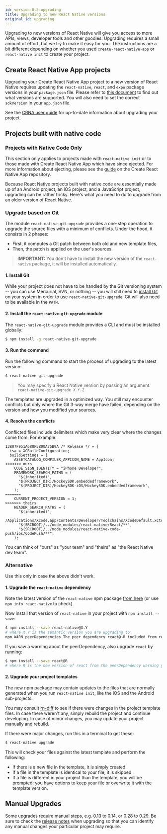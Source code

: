 ```yaml
---
id: version-0.5-upgrading
title: Upgrading to new React Native versions
original_id: upgrading
---
```


Upgrading to new versions of React Native will give you access to more APIs, views, developer tools and other goodies. Upgrading requires a small amount of effort, but we try to make it easy for you. The instructions are a bit different depending on whether you used `create-react-native-app` or `react-native init` to create your project.

## Create React Native App projects

Upgrading your Create React Native App project to a new version of React Native requires updating the `react-native`, `react`, and `expo` package versions in your `package.json` file. Please refer to [this document](https://github.com/react-community/create-react-native-app/blob/master/VERSIONS.md) to find out what versions are supported. You will also need to set the correct `sdkVersion` in your `app.json` file.

See the [CRNA user guide](https://github.com/react-community/create-react-native-app/blob/master/react-native-scripts/template/README.md#updating-to-new-releases) for up-to-date information about upgrading your project.

## Projects built with native code

<div class="banner-crna-ejected">
  <h3>Projects with Native Code Only</h3>
  <p>
    This section only applies to projects made with <code>react-native init</code> or to those made with Create React Native App which have since ejected. For more information about ejecting, please see the <a href="https://github.com/react-community/create-react-native-app/blob/master/EJECTING.md" target="_blank">guide</a> on the Create React Native App repository.
  </p>
</div>

Because React Native projects built with native code are essentially made up of an Android project, an iOS project, and a JavaScript project, upgrading can be rather tricky. Here's what you need to do to upgrade from an older version of React Native.

### Upgrade based on Git

The module `react-native-git-upgrade` provides a one-step operation to upgrade the source files with a minimum of conflicts. Under the hood, it consists in 2 phases:

* First, it computes a Git patch between both old and new template files,
* Then, the patch is applied on the user's sources.

> **IMPORTANT:** You don't have to install the new version of the `react-native` package, it will be installed automatically.

#### 1. Install Git

While your project does not have to be handled by the Git versioning system -- you can use Mercurial, SVN, or nothing -- you will still need to [install Git](https://git-scm.com/downloads) on your system in order to use `react-native-git-upgrade`. Git will also need to be available in the `PATH`.

#### 2. Install the `react-native-git-upgrade` module

The `react-native-git-upgrade` module provides a CLI and must be installed globally:

```sh
$ npm install -g react-native-git-upgrade
```

#### 3. Run the command

Run the following command to start the process of upgrading to the latest version:

```sh
$ react-native-git-upgrade
```

> You may specify a React Native version by passing an argument: `react-native-git-upgrade X.Y.Z`

The templates are upgraded in a optimized way. You still may encounter conflicts but only where the Git 3-way merge have failed, depending on the version and how you modified your sources.

#### 4. Resolve the conflicts

Conflicted files include delimiters which make very clear where the changes come from. For example:

```
13B07F951A680F5B00A75B9A /* Release */ = {
  isa = XCBuildConfiguration;
  buildSettings = {
    ASSETCATALOG_COMPILER_APPICON_NAME = AppIcon;
<<<<<<< ours
    CODE_SIGN_IDENTITY = "iPhone Developer";
    FRAMEWORK_SEARCH_PATHS = (
      "$(inherited)",
      "$(PROJECT_DIR)/HockeySDK.embeddedframework",
      "$(PROJECT_DIR)/HockeySDK-iOS/HockeySDK.embeddedframework",
    );
=======
    CURRENT_PROJECT_VERSION = 1;
>>>>>>> theirs
    HEADER_SEARCH_PATHS = (
      "$(inherited)",
      /Applications/Xcode.app/Contents/Developer/Toolchains/XcodeDefault.xctoolchain/usr/include,
      "$(SRCROOT)/../node_modules/react-native/React/**",
      "$(SRCROOT)/../node_modules/react-native-code-push/ios/CodePush/**",
    );
```

You can think of "ours" as "your team" and "theirs" as "the React Native dev team".

### Alternative

Use this only in case the above didn't work.

#### 1. Upgrade the `react-native` dependency

Note the latest version of the `react-native` npm package [from here](https://www.npmjs.com/package/react-native) (or use `npm info react-native` to check).

Now install that version of `react-native` in your project with `npm install --save`:

```sh
$ npm install --save react-native@X.Y
# where X.Y is the semantic version you are upgrading to
npm WARN peerDependencies The peer dependency react@~R included from react-native...
```

If you saw a warning about the peerDependency, also upgrade `react` by running:

```sh
$ npm install --save react@R
# where R is the new version of react from the peerDependency warning you saw
```

#### 2. Upgrade your project templates

The new npm package may contain updates to the files that are normally generated when you run `react-native init`, like the iOS and the Android sub-projects.

You may consult [rn-diff](https://github.com/ncuillery/rn-diff) to see if there were changes in the project template files. In case there weren't any, simply rebuild the project and continue developing. In case of minor changes, you may update your project manually and rebuild.

If there were major changes, run this in a terminal to get these:

```sh
$ react-native upgrade
```

This will check your files against the latest template and perform the following:

* If there is a new file in the template, it is simply created.
* If a file in the template is identical to your file, it is skipped.
* If a file is different in your project than the template, you will be prompted; you have options to keep your file or overwrite it with the template version.

## Manual Upgrades

Some upgrades require manual steps, e.g. 0.13 to 0.14, or 0.28 to 0.29. Be sure to check the [release notes](https://github.com/facebook/react-native/releases) when upgrading so that you can identify any manual changes your particular project may require.
